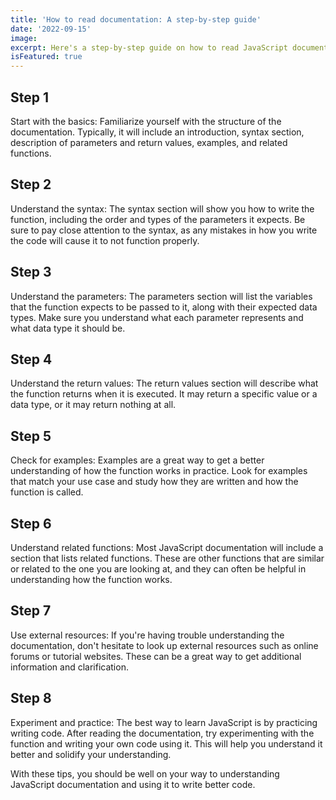 ```yaml
---
title: 'How to read documentation: A step-by-step guide'
date: '2022-09-15'
image: 
excerpt: Here's a step-by-step guide on how to read JavaScript documentation.
isFeatured: true
---
```

## Step 1

Start with the basics: Familiarize yourself with the structure of the documentation. Typically, it will include an introduction, syntax section, description of parameters and return values, examples, and related functions.

## Step 2

Understand the syntax: The syntax section will show you how to write the function, including the order and types of the parameters it expects. Be sure to pay close attention to the syntax, as any mistakes in how you write the code will cause it to not function properly.

## Step 3

Understand the parameters: The parameters section will list the variables that the function expects to be passed to it, along with their expected data types. Make sure you understand what each parameter represents and what data type it should be.

## Step 4

Understand the return values: The return values section will describe what the function returns when it is executed. It may return a specific value or a data type, or it may return nothing at all.

## Step 5

Check for examples: Examples are a great way to get a better understanding of how the function works in practice. Look for examples that match your use case and study how they are written and how the function is called.

## Step 6

Understand related functions: Most JavaScript documentation will include a section that lists related functions. These are other functions that are similar or related to the one you are looking at, and they can often be helpful in understanding how the function works.

## Step 7

Use external resources: If you're having trouble understanding the documentation, don't hesitate to look up external resources such as online forums or tutorial websites. These can be a great way to get additional information and clarification.

## Step 8

Experiment and practice: The best way to learn JavaScript is by practicing writing code. After reading the documentation, try experimenting with the function and writing your own code using it. This will help you understand it better and solidify your understanding.


With these tips, you should be well on your way to understanding JavaScript documentation and using it to write better code.